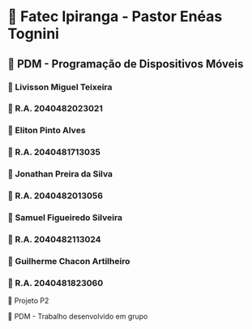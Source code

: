# :school: Fatec Ipiranga - Pastor Enéas Tognini 
##  :pencil: PDM - Programação de Dispositivos Móveis 

### :cop: Livisson Miguel Teixeira
### :checkered_flag: R.A. 2040482023021

### :cop: Eliton Pinto Alves
### :checkered_flag: R.A. 2040481713035

### :cop: Jonathan Preira da Silva
### :checkered_flag: R.A. 2040482013056

### :cop: Samuel Figueiredo Silveira
### :checkered_flag: R.A. 2040482113024

### :cop: Guilherme Chacon Artilheiro
### :checkered_flag: R.A. 2040481823060

:green_book: Projeto P2

:pencil: PDM - Trabalho desenvolvido em grupo 
